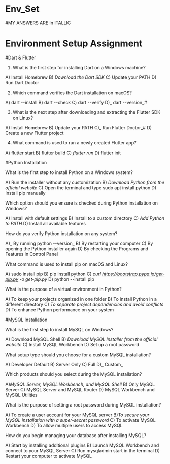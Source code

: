 # Env_Set
#MY ANSWERS ARE in ITALLIC
# Environment Setup Assignment

#Dart & Flutter

1. What is the first step for installing Dart on a Windows machine?

A) Install Homebrew
B) _Download the Dart SDK_
C) Update your PATH
D) Run Dart Doctor


2. Which command verifies the Dart installation on macOS?

A) dart --install
B) dart --check
C) dart --verify
D)_ dart --version_#


3. What is the next step after downloading and extracting the Flutter SDK on Linux?

A) Install Homebrew
B) Update your PATH
C)_ Run Flutter Doctor_#
D) Create a new Flutter project


4. What command is used to run a newly created Flutter app?

A) flutter start
B) flutter build
C) _flutter run_
D) flutter init


#Python Installation

What is the first step to install Python on a Windows system?

A) Run the installer without any customization
B) _Download Python from the official website_
C) Open the terminal and type sudo apt install python
D) Install pip manually

Which option should you ensure is checked during Python installation on Windows?

A) Install with default settings
B) Install to a custom directory
C) _Add Python to PATH_
D) Install all available features

How do you verify Python installation on any system?

A)_ By running python --version_
B) By restarting your computer
C) By opening the Python installer again
D) By checking the Programs and Features in Control Panel

What command is used to install pip on macOS and Linux?

A) sudo install pip
B) pip install python
C) _curl https://bootstrap.pypa.io/get-pip.py -o get-pip.py_
D) python --install pip

What is the purpose of a virtual environment in Python?

A) To keep your projects organized in one folder
B) To install Python in a different directory
C) _To separate project dependencies and avoid conflicts_
D) To enhance Python performance on your system

#MySQL Installation

What is the first step to install MySQL on Windows?

A) Download MySQL Shell
B) _Download MySQL Installer from the official website_
C) Install MySQL Workbench
D) Set up a root password

What setup type should you choose for a custom MySQL installation?

A) Developer Default
B) Server Only
C) Full
D)_ Custom_

Which products should you select during the MySQL installation?

A)_MySQL Server, MySQL Workbench, and MySQL Shell_
B) Only MySQL Server
C) MySQL Server and MySQL Router
D) MySQL Workbench and MySQL Utilities

What is the purpose of setting a root password during MySQL installation?

A) To create a user account for your MySQL server
B)_To secure your MySQL installation with a super-secret password_
C) To activate MySQL Workbench
D) To allow multiple users to access MySQL

How do you begin managing your database after installing MySQL?

A) Start by installing additional plugins
B) Launch MySQL Workbench and connect to your MySQL Server
C) Run mysqladmin start in the terminal
D) Restart your computer to activate MySQL
